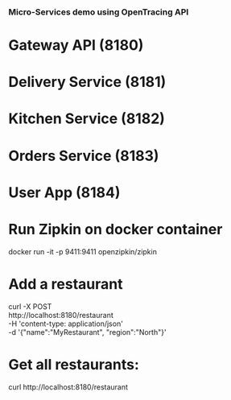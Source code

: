 ### Micro-Services demo using OpenTracing API

# Gateway API (8180)
# Delivery Service (8181)
# Kitchen Service (8182)
# Orders Service (8183)
# User App (8184)


# Run Zipkin on docker container

docker run -it -p 9411:9411 openzipkin/zipkin


# Add a restaurant

curl -X POST \
  http://localhost:8180/restaurant \
  -H 'content-type: application/json' \
  -d '{"name":"MyRestaurant", "region":"North"}'
  
  

# Get all restaurants:

curl http://localhost:8180/restaurant